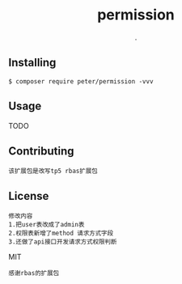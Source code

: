<h1 align="center"> permission </h1>

<p align="center"> .</p>


## Installing

```shell
$ composer require peter/permission -vvv
```

## Usage

TODO

## Contributing
    该扩展包是改写tp5 rbas扩展包

## License
    修改内容
    1.把user表改成了admin表
    2.权限表新增了method 请求方式字段
    3.还做了api接口开发请求方式权限判断
MIT

    感谢rbas的扩展包